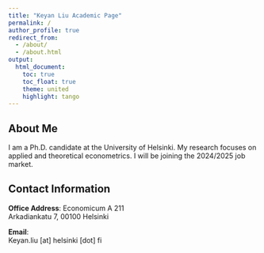 ```yaml
---
title: "Keyan Liu Academic Page"
permalink: /
author_profile: true
redirect_from: 
  - /about/
  - /about.html
output: 
  html_document:
    toc: true
    toc_float: true
    theme: united
    highlight: tango
---
```



## About Me

I am a Ph.D. candidate at the University of Helsinki. My research focuses on applied and theoretical econometrics. I will be joining the 2024/2025 job market.

## Contact Information

**Office Address**:
Economicum A 211  
Arkadiankatu 7, 00100 Helsinki  

**Email**:  
Keyan.liu [at] helsinki [dot] fi



